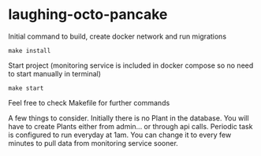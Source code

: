 # laughing-octo-pancake

Initial command to build, create docker network and run migrations
```
make install
```

Start project (monitoring service is included in docker compose so no need to start manually in terminal)
```
make start
```

Feel free to check Makefile for further commands


A few things to consider. Initially there is no Plant in the database.
You will have to create Plants either from admin... or through api calls.
Periodic task is configured to run everyday at 1am. You can change it
to every few minutes to pull data from monitoring service sooner.
